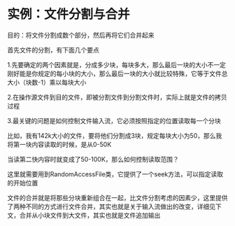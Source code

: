 # 实例：文件分割与合并

目的：将文件分割成数个部分，然后再将它们合并起来

首先文件的分割，有下面几个要点

1.先要确定的两个因素就是，分成多少块，每块多大，那么最后一块的大小不一定刚好能是你规定的每小块的大小，那么最后一块的大小就比较特殊，它等于文件总大小（块数-1）乘以每块大小

2.在操作源文件到目的文件，即被分割文件到分割文件时，实际上就是文件的拷贝过程

3.最关键的问题是如何控制文件输入流，它必须按照指定的位置读取每一个分块

比如，我有142k大小的文件，要将他们分割成3块，规定每块大小为50，那么我将第一块内容读取的时候，是从0-50K

当读第二快内容时就变成了50-100K，那么如何控制读取范围？

这里就需要用到RandomAccessFile类，它提供了一个seek方法，可以指定读取的开始位置

文件的合并就是将那些分块重新组合在一起，比文件分割考虑的因素少，这里提供了两种不同的方式进行文件合并，其实也就是关于输入流做出的改变，详细见下文，合并从小块文件到大文件，其实也就是文件追加输出
